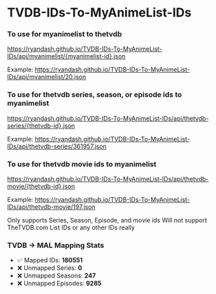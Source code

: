 # TVDB-IDs-To-MyAnimeList-IDs

### To use for myanimelist to thetvdb
https://ryandash.github.io/TVDB-IDs-To-MyAnimeList-IDs/api/myanimelist/{myanimelist-id}.json

Example: https://ryandash.github.io/TVDB-IDs-To-MyAnimeList-IDs/api/myanimelist/20.json

### To use for thetvdb series, season, or episode ids to myanimelist
https://ryandash.github.io/TVDB-IDs-To-MyAnimeList-IDs/api/thetvdb-series/{thetvdb-id}.json

Example: https://ryandash.github.io/TVDB-IDs-To-MyAnimeList-IDs/api/thetvdb-series/361957.json

### To use for thetvdb movie ids to myanimelist
https://ryandash.github.io/TVDB-IDs-To-MyAnimeList-IDs/api/thetvdb-movie/{thetvdb-id}.json

Example: https://ryandash.github.io/TVDB-IDs-To-MyAnimeList-IDs/api/thetvdb-movie/197.json

Only supports Series, Season, Episode, and movie ids
Will not support TheTVDB.com List IDs or any other IDs really

<!---counts-start--->
### TVDB → MAL Mapping Stats

- ✅ Mapped IDs: **180551**
- ❌ Unmapped Series: **0**
- ❌ Unmapped Seasons: **247**
- ❌ Unmapped Episodes: **9285**
<!---counts-end--->
